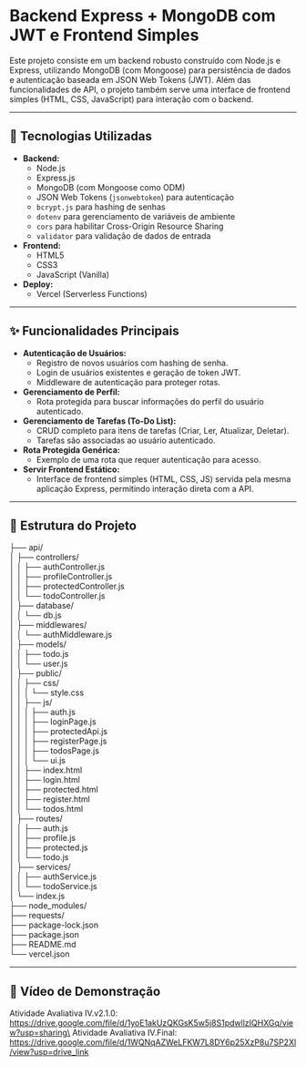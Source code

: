 
# Backend Express + MongoDB com JWT e Frontend Simples

Este projeto consiste em um backend robusto construído com Node.js e Express, utilizando MongoDB (com Mongoose) para persistência de dados e autenticação baseada em JSON Web Tokens (JWT). Além das funcionalidades de API, o projeto também serve uma interface de frontend simples (HTML, CSS, JavaScript) para interação com o backend.

---

## 🚀 Tecnologias Utilizadas

-   **Backend:**
    -   Node.js
    -   Express.js
    -   MongoDB (com Mongoose como ODM)
    -   JSON Web Tokens (`jsonwebtoken`) para autenticação
    -   `bcrypt.js` para hashing de senhas
    -   `dotenv` para gerenciamento de variáveis de ambiente
    -   `cors` para habilitar Cross-Origin Resource Sharing
    -   `validator` para validação de dados de entrada
-   **Frontend:**
    -   HTML5
    -   CSS3
    -   JavaScript (Vanilla)
-   **Deploy:**
    -   Vercel (Serverless Functions)

---

## ✨ Funcionalidades Principais

-   **Autenticação de Usuários:**
    -   Registro de novos usuários com hashing de senha.
    -   Login de usuários existentes e geração de token JWT.
    -   Middleware de autenticação para proteger rotas.
-   **Gerenciamento de Perfil:**
    -   Rota protegida para buscar informações do perfil do usuário autenticado.
-   **Gerenciamento de Tarefas (To-Do List):**
    -   CRUD completo para itens de tarefas (Criar, Ler, Atualizar, Deletar).
    -   Tarefas são associadas ao usuário autenticado.
-   **Rota Protegida Genérica:**
    -   Exemplo de uma rota que requer autenticação para acesso.
-   **Servir Frontend Estático:**
    -   Interface de frontend simples (HTML, CSS, JS) servida pela mesma aplicação Express, permitindo interação direta com a API.

---

## 📁 Estrutura do Projeto

├── api/\
│   ├── controllers/\
│   │   ├── authController.js\
│   │   ├── profileController.js\
│   │   ├── protectedController.js\
│   │   └── todoController.js\
│   ├── database/\
│   │   └── db.js\
│   ├── middlewares/\
│   │   └── authMiddleware.js\
│   ├── models/\
│   │   ├── todo.js\
│   │   └── user.js\
│   ├── public/\
│   │   ├── css/\
│   │   │   └── style.css\
│   │   ├── js/\
│   │   │   ├── auth.js\
│   │   │   ├── loginPage.js\
│   │   │   ├── protectedApi.js\
│   │   │   ├── registerPage.js\
│   │   │   ├── todosPage.js\
│   │   │   └── ui.js\
│   │   ├── index.html\
│   │   ├── login.html\
│   │   ├── protected.html\
│   │   ├── register.html\
│   │   └── todos.html\
│   ├── routes/\
│   │   ├── auth.js\
│   │   ├── profile.js\
│   │   ├── protected.js\
│   │   └── todo.js\
│   ├── services/\
│   │   ├── authService.js\
│   │   └── todoService.js\
│   └── index.js\
├── node_modules/\
├── requests/\
├── package-lock.json\
├── package.json\
├── README.md\
└── vercel.json

---

## 🎥 Vídeo de Demonstração
Atividade Avaliativa IV.v2.1.0: https://drive.google.com/file/d/1yoE1akUzQKGsK5w5j8S1pdwllzIQHXGq/view?usp=sharing\
Atividade Avaliativa IV.Final: https://drive.google.com/file/d/1WQNqAZWeLFKW7L8DY6p25XzP8u7SP2Xl/view?usp=drive_link
